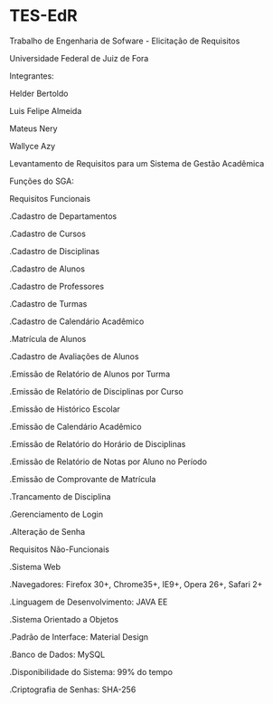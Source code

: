 # TES-EdR
Trabalho de Engenharia de Sofware - Elicitação de Requisitos

Universidade Federal de Juiz de Fora

Integrantes:

  Helder Bertoldo
  
  Luis Felipe Almeida
  
  Mateus Nery
  
  Wallyce Azy

Levantamento de Requisitos para um Sistema de Gestão Acadêmica

Funções do SGA:

Requisitos Funcionais

.Cadastro de Departamentos

.Cadastro de Cursos

.Cadastro de Disciplinas

.Cadastro de Alunos

.Cadastro de Professores

.Cadastro de Turmas

.Cadastro de Calendário Acadêmico

.Matrícula de Alunos

.Cadastro de Avaliações de Alunos

.Emissão de Relatório de Alunos por Turma

.Emissão de Relatório de Disciplinas por Curso

.Emissão de Histórico Escolar

.Emissão de Calendário Acadêmico

.Emissão de Relatório do Horário de Disciplinas

.Emissão de Relatório de Notas por Aluno no Período

.Emissão de Comprovante de Matrícula

.Trancamento de Disciplina

.Gerenciamento de Login

.Alteração de Senha



Requisitos Não-Funcionais

.Sistema Web

.Navegadores: Firefox 30+, Chrome35+, IE9+, Opera 26+, Safari 2+

.Linguagem de Desenvolvimento: JAVA EE

.Sistema Orientado a Objetos

.Padrão de Interface: Material Design

.Banco de Dados: MySQL

.Disponibilidade do Sistema: 99% do tempo

.Criptografia de Senhas: SHA-256
